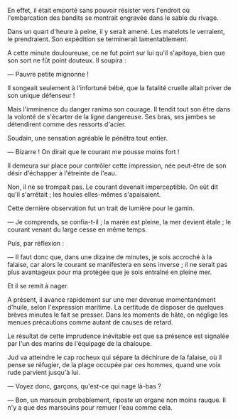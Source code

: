 En effet, il était emporté sans pouvoir résister vers l'endroit où
l'embarcation des bandits se montrait engravée dans le sable du rivage.

Dans un quart d'heure à peine, il y serait amené. Les matelots le verraient,
le prendraient. Son expédition se terminerait lamentablement.

A cette minute douloureuse, ce ne fut point sur lui qu'il s'apitoya, bien
que son sort ne fût point douteux. Il soupira :

— Pauvre petite mignonne !

Il songeait seulement à l'infortuné bébé, que la fatalité cruelle allait priver de son unique défenseur !

Mais l'imminence du danger ranima son courage. Il tendit tout son être
dans la volonté de s'écarter de la ligne dangereuse. Ses bras, ses jambes se
détendirent comme des ressorts d'acier.

Soudain, une sensation agréable le pénétra tout entier.

— Bizarre ! On dirait que le courant me pousse moins fort !

Il demeura sur place pour contrôler cette impression, née peut-être de son
désir d'échapper à l'étreinte de l'eau.

Non, il ne se trompait pas. Le courant devenait imperceptible. On eût dit qu'il s'arrêtait ; les houles elles-mêmes s'apaisaient.

Cette dernière observation fut un trait de lumière pour le gamin.

— Je comprends, se confia-t-il ; la marée est pleine, la mer devient étale ;
le courant venant du large cesse en même temps.

Puis, par réflexion :

— Il faut donc que, dans une dizaine de minutes, je sois accroché à la
falaise, car alors le courant se manifestera en sens inverse ; il ne serait pas plus avantageux pour ma protégée que je sois entraîné en pleine mer.

Et il se remit à nager.

A présent, il avance rapidement sur une mer devenue momentanément d'huile, selon l'expression maritime. La certitude de disposer de quelques brèves minutes le fait se presser. Dans les moments de hâte, on néglige les menues précautions comme autant de causes de retard.

Le résultat de cette imprudence inévitable est que sa présence est signalée
par l'un des marins de l'équipage de la chaloupe.

Jud va atteindre le cap rocheux qui sépare la déchirure de la falaise, où
il pense se réfugier, de la plage occupée par ces hommes, quand une voix
rude parvient jusqu'à lui.

— Voyez donc, garçons, qu'est-ce qui nage là-bas ?

— Bon, un marsouin probablement, riposte un organe non moins rauque. Il n'y a que des marsouins pour remuer l'eau comme cela.
